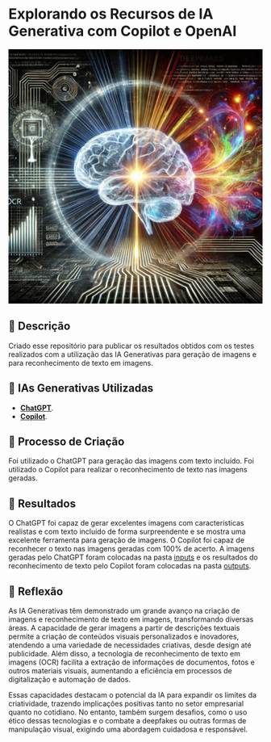 # Explorando os Recursos de IA Generativa com Copilot e OpenAI

![image](https://github.com/LudgeroBernardi/ImagensCopiloteOpenAI/blob/main/FuturisticSceneRepresentingAI.jpg)


## 📒 Descrição
Criado esse repositório para publicar os resultados obtidos com os testes realizados com a utilização das IA Generativas para geração de imagens e para reconhecimento de texto em imagens.


## 🤖 IAs Generativas Utilizadas
- **[ChatGPT](https://chat.openai.com)**.
- **[Copilot](https://copilot.microsoft.com)**.


## 🧐 Processo de Criação
Foi utilizado o ChatGPT para geração das imagens com texto incluído.
Foi utilizado o Copilot para realizar o reconhecimento de texto nas imagens geradas.


## 🚀 Resultados
O ChatGPT foi capaz de gerar excelentes imagens com caracteristicas realistas e com texto incluído de forma surpreendente e se mostra uma excelente ferramenta para geração de imagens. O Copilot foi capaz de reconhecer o texto nas imagens geradas com 100% de acerto. A imagens geradas pelo ChatGPT foram colocadas na pasta [inputs](https://github.com/LudgeroBernardi/ImagensCopiloteOpenAI/inputs) e os resultados do reconhecimento de texto pelo Copilot foram colocadas na pasta [outputs](https://github.com/LudgeroBernardi/ImagensCopiloteOpenAI/outputs).


## 💭 Reflexão
As IA Generativas têm demonstrado um grande avanço na criação de imagens e reconhecimento de texto em imagens, transformando diversas áreas. A capacidade de gerar imagens a partir de descrições textuais permite a criação de conteúdos visuais personalizados e inovadores, atendendo a uma variedade de necessidades criativas, desde design até publicidade. Além disso, a tecnologia de reconhecimento de texto em imagens (OCR) facilita a extração de informações de documentos, fotos e outros materiais visuais, aumentando a eficiência em processos de digitalização e automação de dados.

Essas capacidades destacam o potencial da IA para expandir os limites da criatividade, trazendo implicações positivas tanto no setor empresarial quanto no cotidiano. No entanto, também surgem desafios, como o uso ético dessas tecnologias e o combate a deepfakes ou outras formas de manipulação visual, exigindo uma abordagem cuidadosa e responsável.
